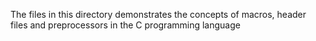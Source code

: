 The files in this directory demonstrates the concepts of macros, header files and preprocessors in the C programming language
